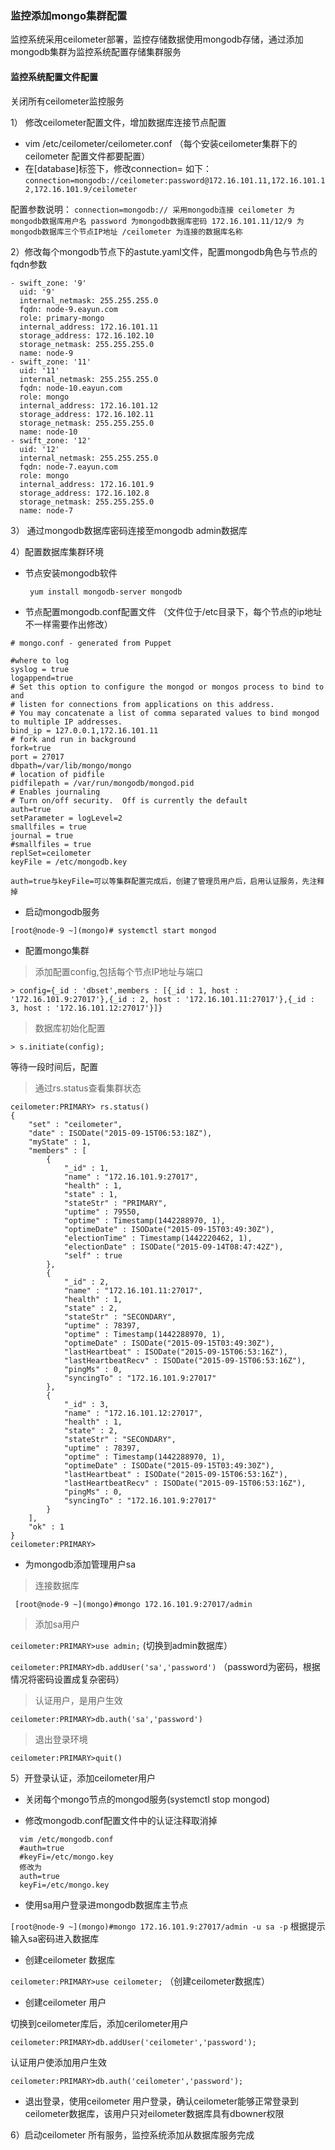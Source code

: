 ### 监控添加mongo集群配置

  监控系统采用ceilometer部署，监控存储数据使用mongodb存储，通过添加mongodb集群为监控系统配置存储集群服务

#### 监控系统配置文件配置

 关闭所有ceilometer监控服务
 
1） 修改ceilometer配置文件，增加数据库连接节点配置
* vim /etc/ceilometer/ceilometer.conf （每个安装ceilometer集群下的ceilometer 配置文件都要配置）
* 在[database]标签下，修改connection= 如下：
 ` connection=mongodb://ceilometer:password@172.16.101.11,172.16.101.12,172.16.101.9/ceilometer `

 配置参数说明：
     ```
     connection=mongodb:// 采用mongodb连接
     ceilometer 为mongodb数据库用户名
     password 为mongodb数据库密码
     172.16.101.11/12/9 为mongodb数据库三个节点IP地址
     /ceilometer 为连接的数据库名称
     ```

2）修改每个mongodb节点下的astute.yaml文件，配置mongodb角色与节点的fqdn参数

```
- swift_zone: '9'
  uid: '9'
  internal_netmask: 255.255.255.0
  fqdn: node-9.eayun.com
  role: primary-mongo
  internal_address: 172.16.101.11
  storage_address: 172.16.102.10
  storage_netmask: 255.255.255.0
  name: node-9
- swift_zone: '11'
  uid: '11'
  internal_netmask: 255.255.255.0
  fqdn: node-10.eayun.com
  role: mongo
  internal_address: 172.16.101.12
  storage_address: 172.16.102.11
  storage_netmask: 255.255.255.0
  name: node-10
- swift_zone: '12'
  uid: '12'
  internal_netmask: 255.255.255.0
  fqdn: node-7.eayun.com
  role: mongo
  internal_address: 172.16.101.9
  storage_address: 172.16.102.8
  storage_netmask: 255.255.255.0
  name: node-7

```
3） 通过mongodb数据库密码连接至mongodb admin数据库

4）配置数据库集群环境

* 节点安装mongodb软件

  ` yum install mongodb-server mongodb`

* 节点配置mongodb.conf配置文件 （文件位于/etc目录下，每个节点的ip地址不一样需要作出修改）

```
# mongo.conf - generated from Puppet

#where to log
syslog = true
logappend=true
# Set this option to configure the mongod or mongos process to bind to and
# listen for connections from applications on this address.
# You may concatenate a list of comma separated values to bind mongod to multiple IP addresses.
bind_ip = 127.0.0.1,172.16.101.11
# fork and run in background
fork=true
port = 27017
dbpath=/var/lib/mongo/mongo
# location of pidfile
pidfilepath = /var/run/mongodb/mongod.pid
# Enables journaling
# Turn on/off security.  Off is currently the default
auth=true
setParameter = logLevel=2
smallfiles = true
journal = true
#smallfiles = true
replSet=ceilometer
keyFile = /etc/mongodb.key

```
`auth=true与keyFile=可以等集群配置完成后，创建了管理员用户后，启用认证服务，先注释掉`
* 启动mongodb服务

`[root@node-9 ~](mongo)# systemctl start mongod`

* 配置mongo集群

> 添加配置config,包括每个节点IP地址与端口
```
> config={_id : 'dbset',members : [{_id : 1, host : '172.16.101.9:27017'},{_id : 2, host : '172.16.101.11:27017'},{_id : 3, host : '172.16.101.12:27017'}]}
```
> 数据库初始化配置

```
> s.initiate(config);
```
等待一段时间后，配置

> 通过rs.status查看集群状态

```
ceilometer:PRIMARY> rs.status()
{
	"set" : "ceilometer",
	"date" : ISODate("2015-09-15T06:53:18Z"),
	"myState" : 1,
	"members" : [
		{
			"_id" : 1,
			"name" : "172.16.101.9:27017",
			"health" : 1,
			"state" : 1,
			"stateStr" : "PRIMARY",
			"uptime" : 79550,
			"optime" : Timestamp(1442288970, 1),
			"optimeDate" : ISODate("2015-09-15T03:49:30Z"),
			"electionTime" : Timestamp(1442220462, 1),
			"electionDate" : ISODate("2015-09-14T08:47:42Z"),
			"self" : true
		},
		{
			"_id" : 2,
			"name" : "172.16.101.11:27017",
			"health" : 1,
			"state" : 2,
			"stateStr" : "SECONDARY",
			"uptime" : 78397,
			"optime" : Timestamp(1442288970, 1),
			"optimeDate" : ISODate("2015-09-15T03:49:30Z"),
			"lastHeartbeat" : ISODate("2015-09-15T06:53:16Z"),
			"lastHeartbeatRecv" : ISODate("2015-09-15T06:53:16Z"),
			"pingMs" : 0,
			"syncingTo" : "172.16.101.9:27017"
		},
		{
			"_id" : 3,
			"name" : "172.16.101.12:27017",
			"health" : 1,
			"state" : 2,
			"stateStr" : "SECONDARY",
			"uptime" : 78397,
			"optime" : Timestamp(1442288970, 1),
			"optimeDate" : ISODate("2015-09-15T03:49:30Z"),
			"lastHeartbeat" : ISODate("2015-09-15T06:53:16Z"),
			"lastHeartbeatRecv" : ISODate("2015-09-15T06:53:16Z"),
			"pingMs" : 0,
			"syncingTo" : "172.16.101.9:27017"
		}
	],
	"ok" : 1
}
ceilometer:PRIMARY>
```

* 为mongodb添加管理用户sa

> 连接数据库

` [root@node-9 ~](mongo)#mongo 172.16.101.9:27017/admin`

> 添加sa用户

`ceilometer:PRIMARY>use admin;` (切换到admin数据库）

`ceilometer:PRIMARY>db.addUser('sa','password')`  （password为密码，根据情况将密码设置成复杂密码）

> 认证用户，是用户生效

`ceilometer:PRIMARY>db.auth('sa','password')`

> 退出登录环境

`ceilometer:PRIMARY>quit()`

5）开登录认证，添加ceilometer用户

* 关闭每个mongo节点的mongod服务(systemctl stop mongod)

* 修改mongodb.conf配置文件中的认证注释取消掉

```
  vim /etc/mongodb.conf
  #auth=true
  #keyFi=/etc/mongo.key
  修改为
  auth=true
  keyFi=/etc/mongo.key
```
* 使用sa用户登录进mongodb数据库主节点

`[root@node-9 ~](mongo)#mongo 172.16.101.9:27017/admin -u sa -p` 根据提示输入sa密码进入数据库

* 创建ceilometer 数据库

`ceilometer:PRIMARY>use ceilometer;` （创建ceilometer数据库）

* 创建ceilometer 用户

切换到ceilometer库后，添加cerilometer用户

`ceilometer:PRIMARY>db.addUser('ceilometer','password');`

认证用户使添加用户生效

`ceilometer:PRIMARY>db.auth('ceilometer','password');`

* 退出登录，使用ceilometer 用户登录，确认ceilometer能够正常登录到ceilometer数据库，该用户只对eilometer数据库具有dbowner权限

6）启动ceilometer 所有服务，监控系统添加从数据库服务完成


